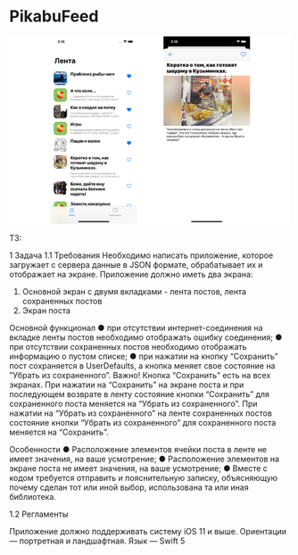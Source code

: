# PikabuFeed

![Скриншот](/img/screenshots.png?raw=true)

ТЗ:

1 Задача
1.1 Требования
Необходимо написать приложение, которое загружает с сервера данные в JSON
формате, обрабатывает их и отображает на экране.
Приложение должно иметь два экрана:
1. Основной экран с двумя вкладками - лента постов, лента сохраненных постов
2. Экран поста

Основной функционал
● при отсутствии интернет-соединения на вкладке ленты постов необходимо
отображать ошибку соединения;
● при отсутствии сохраненных постов необходимо отображать информацию о
пустом списке;
● при нажатии на кнопку “Сохранить” пост сохраняется в UserDefaults, а кнопка
меняет свое состояние на ”Убрать из сохраненного”.
Важно! Кнопка “Сохранить” есть на всех экранах. При нажатии на “Сохранить” на
экране поста и при последующем возврате в ленту состояние кнопки “Сохранить” для
сохраненного поста меняется на “Убрать из сохраненного”. При нажатии на “Убрать из
сохраненного” на ленте сохраненных постов состояние кнопки “Убрать из
сохраненного” для сохраненного поста меняется на “Сохранить”.

Особенности
● Расположение элементов ячейки поста в ленте не имеет значения, на ваше
усмотрение;
● Расположение элементов на экране поста не имеет значения, на ваше
усмотрение;
● Вместе с кодом требуется отправить и пояснительную записку, объясняющую
почему сделан тот или иной выбор, использована та или иная библиотека.

1.2 Регламенты

Приложение должно поддерживать систему iOS 11 и выше.
Ориентации — портретная и ландшафтная.
Язык — Swift 5

